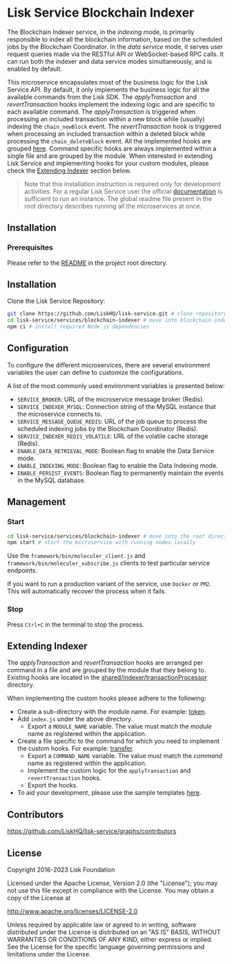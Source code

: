 # Lisk Service Blockchain Indexer

The Blockchain Indexer service, in the *indexing* mode, is primarily responsible to index all the blockchain information, based on the scheduled jobs by the Blockchain Coordinator.
In the *data service* mode, it serves user request queries made via the RESTful API or WebSocket-based RPC calls.
It can run both the indexer and data service modes simultaneously, and is enabled by default.

This microservice encapsulates most of the business logic for the Lisk Service API. By default, it only implements the business logic for all the available commands from the Lisk SDK.
The *applyTransaction* and *revertTransaction* hooks implement the indexing logic and are specific to each available command. The *applyTransaction* is triggered when processing an included transaction within a new block while (usually) indexing the `chain_newBlock` event. The *revertTransaction* hook is triggered when processing an included transaction within a deleted block while processing the `chain_deleteBlock` event. All the implemented hooks are grouped [here](./shared/indexer/transactionProcessor). Command specific hooks are always implemented within a single file and are grouped by the module. When interested in extending Lisk Service and implementing hooks for your custom modules, please check the [Extending Indexer](#extending-indexer) section below.

> Note that this installation instruction is required only for development activities. For a regular Lisk Service user the official [documentation](https://lisk.com/documentation/lisk-service/) is sufficient to run an instance. The global readme file present in the root directory describes running all the microservices at once.

## Installation

### Prerequisites

Please refer to the [README](../../README.md) in the project root directory.

## Installation

Clone the Lisk Service Repository:

```bash
git clone https://github.com/LiskHQ/lisk-service.git # clone repository
cd lisk-service/services/blockchain-indexer # move into blockchain-indexer microservice directory
npm ci # install required Node.js dependencies
```

## Configuration

To configure the different microservices, there are several environment variables the user can define to customize the configurations.

A list of the most commonly used environment variables is presented below:

- `SERVICE_BROKER`: URL of the microservice message broker (Redis).
- `SERVICE_INDEXER_MYSQL`: Connection string of the MySQL instance that the microservice connects to.
- `SERVICE_MESSAGE_QUEUE_REDIS`: URL of the job queue to process the scheduled indexing jobs by the Blockchain Coordinator (Redis).
- `SERVICE_INDEXER_REDIS_VOLATILE`: URL of the volatile cache storage (Redis).
- `ENABLE_DATA_RETRIEVAL_MODE`: Boolean flag to enable the Data Service mode.
- `ENABLE_INDEXING_MODE`: Boolean flag to enable the Data Indexing mode.
- `ENABLE_PERSIST_EVENTS`: Boolean flag to permanently maintain the events in the MySQL database.

## Management

### Start

```bash
cd lisk-service/services/blockchain-indexer # move into the root directory of the blockchain-indexer microservice
npm start # start the microservice with running nodes locally
```

Use the `framework/bin/moleculer_client.js` and `framework/bin/moleculer_subscribe.js` clients to test particular service endpoints.

If you want to run a production variant of the service, use `Docker` or `PM2`. This will automatically recover the process when it fails.

### Stop

Press `Ctrl+C` in the terminal to stop the process.

## Extending Indexer

The *applyTransaction* and *revertTransaction* hooks are arranged per command in a file and are grouped by the module that they belong to.<br />
Existing hooks are located in the [shared/indexer/transactionProcessor](./shared/indexer/transactionProcessor) directory.

When implementing the custom hooks please adhere to the following:

- Create a sub-directory with the module name. For example: [token](./shared/indexer/transactionProcessor/token).
- Add `index.js` under the above directory.
  - Export a `MODULE_NAME` variable. The value must match the *module* name as registered within the application.
- Create a file specific to the command for which you need to implement the custom hooks. For example: [transfer](./shared/indexer/transactionProcessor/token/transfer.js).
  - Export a `COMMAND_NAME` variable. The value must match the *command* name as registered within the application.
  - Implement the custom logic for the `applyTransaction` and `revertTransaction` hooks.
  - Export the hooks.
- To aid your development, please use the sample templates [here](./shared/indexer/transactionProcessor/0_moduleName).

## Contributors

https://github.com/LiskHQ/lisk-service/graphs/contributors

## License

Copyright 2016-2023 Lisk Foundation

Licensed under the Apache License, Version 2.0 (the "License");
you may not use this file except in compliance with the License.
You may obtain a copy of the License at

http://www.apache.org/licenses/LICENSE-2.0

Unless required by applicable law or agreed to in writing, software
distributed under the License is distributed on an "AS IS" BASIS,
WITHOUT WARRANTIES OR CONDITIONS OF ANY KIND, either express or implied.
See the License for the specific language governing permissions and
limitations under the License.

[lisk documentation site]: https://lisk.com/documentation
